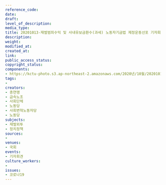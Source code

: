 ```yaml
---
reference_code: 
date: 
draft: 
level_of_description: 
media_type: 
title: 20201013-재벌범죄수익 및 사내유보금환수(과세) 노동자기금법 제정운동선포 기자회견
description: 
weight: 
modified_at: 
created_at: 
link: 
public_access_status: 
copyright_status: 
components:
- https://kctu-photo.s3.ap-northeast-2.amazonaws.com/2020년/10월/20201013-재벌범죄수익+및+사내유보금환수(과세)+노동자기금법+제정운동선포+기자회견/_W5D0136.JPG
tags:
- 
creators:
- 총연맹
- 금속노조
- 사회단체
- 노동당
- 사회변혁노동자당
- 노동당
subjects:
- 재벌외투
- 정치정책
sources:
- 
venues:
- 국회
events:
- 기자회견
culture_workers:
- 
issues:
- 코로나19
---
```

